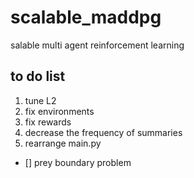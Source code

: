 # scalable_maddpg
salable multi agent reinforcement learning

## to do list
1. tune L2
2. fix environments
3. fix rewards
4. decrease the frequency of summaries
5. rearrange main.py
- [] prey boundary problem
